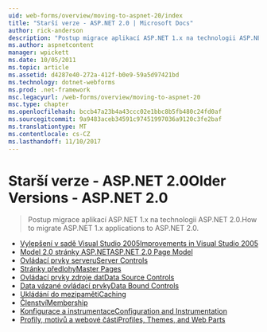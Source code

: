 ```yaml
---
uid: web-forms/overview/moving-to-aspnet-20/index
title: "Starší verze - ASP.NET 2.0 | Microsoft Docs"
author: rick-anderson
description: "Postup migrace aplikací ASP.NET 1.x na technologii ASP.NET 2.0."
ms.author: aspnetcontent
manager: wpickett
ms.date: 10/05/2011
ms.topic: article
ms.assetid: d4287e40-272a-412f-b0e9-59a5d97421bd
ms.technology: dotnet-webforms
ms.prod: .net-framework
msc.legacyurl: /web-forms/overview/moving-to-aspnet-20
msc.type: chapter
ms.openlocfilehash: bccb47a23b4a43ccc02e1bbc8b5fb480c24fd0af
ms.sourcegitcommit: 9a9483aceb34591c97451997036a9120c3fe2baf
ms.translationtype: MT
ms.contentlocale: cs-CZ
ms.lasthandoff: 11/10/2017
---
```

<a name="older-versions---aspnet-20"></a><span data-ttu-id="f59d5-103">Starší verze - ASP.NET 2.0</span><span class="sxs-lookup"><span data-stu-id="f59d5-103">Older Versions - ASP.NET 2.0</span></span>
====================
> <span data-ttu-id="f59d5-104">Postup migrace aplikací ASP.NET 1.x na technologii ASP.NET 2.0.</span><span class="sxs-lookup"><span data-stu-id="f59d5-104">How to migrate ASP.NET 1.x applications to ASP.NET 2.0.</span></span>


- [<span data-ttu-id="f59d5-105">Vylepšení v sadě Visual Studio 2005</span><span class="sxs-lookup"><span data-stu-id="f59d5-105">Improvements in Visual Studio 2005</span></span>](improvements-in-visual-studio-2005.md)
- [<span data-ttu-id="f59d5-106">Model 2.0 stránky ASP.NET</span><span class="sxs-lookup"><span data-stu-id="f59d5-106">ASP.NET 2.0 Page Model</span></span>](the-asp-net-2-0-page-model.md)
- [<span data-ttu-id="f59d5-107">Ovládací prvky serveru</span><span class="sxs-lookup"><span data-stu-id="f59d5-107">Server Controls</span></span>](server-controls.md)
- [<span data-ttu-id="f59d5-108">Stránky předlohy</span><span class="sxs-lookup"><span data-stu-id="f59d5-108">Master Pages</span></span>](master-pages.md)
- [<span data-ttu-id="f59d5-109">Ovládací prvky zdroje dat</span><span class="sxs-lookup"><span data-stu-id="f59d5-109">Data Source Controls</span></span>](data-source-controls.md)
- [<span data-ttu-id="f59d5-110">Data vázané ovládací prvky</span><span class="sxs-lookup"><span data-stu-id="f59d5-110">Data Bound Controls</span></span>](data-bound-controls.md)
- [<span data-ttu-id="f59d5-111">Ukládání do mezipaměti</span><span class="sxs-lookup"><span data-stu-id="f59d5-111">Caching</span></span>](caching.md)
- [<span data-ttu-id="f59d5-112">Členství</span><span class="sxs-lookup"><span data-stu-id="f59d5-112">Membership</span></span>](membership.md)
- [<span data-ttu-id="f59d5-113">Konfigurace a instrumentace</span><span class="sxs-lookup"><span data-stu-id="f59d5-113">Configuration and Instrumentation</span></span>](configuration-and-instrumentation.md)
- [<span data-ttu-id="f59d5-114">Profily, motivů a webové části</span><span class="sxs-lookup"><span data-stu-id="f59d5-114">Profiles, Themes, and Web Parts</span></span>](profiles-themes-and-web-parts.md)
